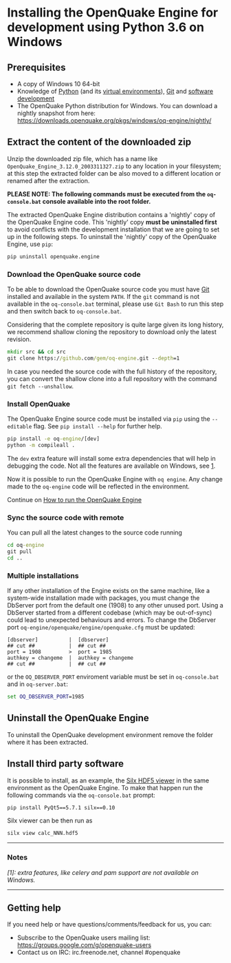 # Installing the OpenQuake Engine for development using Python 3.6 on Windows

## Prerequisites

- A copy of Windows 10 64-bit
- Knowledge of [Python](https://www.python.org/) (and its [virtual environments](https://docs.python.org/3.6/tutorial/venv.html)), [Git](https://git-scm.com/) and [software development](https://xkcd.com/844/)
- The OpenQuake Python distribution for Windows. You can download a nightly snapshot from here: https://downloads.openquake.org/pkgs/windows/oq-engine/nightly/

## Extract the content of the downloaded zip

Unzip the downloaded zip file, which has a name like `OpenQuake_Engine_3.12.0_2003311327.zip` to any location in your filesystem; at this step the extracted folder can be also moved to a different location or renamed after the extraction.

**PLEASE NOTE: The following commands must be executed from the `oq-console.bat` console available into the root folder.**

The extracted OpenQuake Engine distribution contains a 'nightly' copy of the OpenQuake Engine code. This 'nightly' copy **must be uninstalled first** to avoid conflicts with the development installation that we are going to set up in the following steps. To uninstall the 'nightly' copy of the OpenQuake Engine, use `pip`:

```cmd
pip uninstall openquake.engine
```

### Download the OpenQuake source code

To be able to download the OpenQuake source code you must have [Git](https://git-scm.com/download/windows) installed and available in the system `PATH`. If the `git` command is not available in
the `oq-console.bat` terminal, please use `Git Bash` to run this step and then switch back to `oq-console.bat`. 

Considering that the complete repository is quite large given its long history, we recommend shallow cloning the repository to download only the latest revision.

```cmd
mkdir src && cd src
git clone https://github.com/gem/oq-engine.git --depth=1
```
In case you needed the source code with the full history of the repository, you
can convert the shallow clone into a full repository with the command
`git fetch --unshallow`.

### Install OpenQuake

The OpenQuake Engine source code must be installed via `pip` using the `--editable` flag. See `pip install --help` for further help.

```cmd
pip install -e oq-engine/[dev]
python -m compileall .
```
The `dev` extra feature will install some extra dependencies that will help in debugging the code. Not all the features are available on Windows, see [1](#note1).

Now it is possible to run the OpenQuake Engine with `oq engine`. Any change made to the `oq-engine` code will be reflected in the environment.

Continue on [How to run the OpenQuake Engine](../running/unix.md)

### Sync the source code with remote

You can pull all the latest changes to the source code running

```cmd
cd oq-engine
git pull
cd ..
```

### Multiple installations

If any other installation of the Engine exists on the same machine, like a system-wide installation made with packages, you must change the DbServer port from the default one (1908) to any other unused port. Using a DbServer started from a different codebase (which may be out-of-sync) could lead to unexpected behaviours and errors. To change the DbServer port `oq-engine/openquake/engine/openquake.cfg` must be updated:

```
[dbserver]          |  [dbserver]
## cut ##           |  ## cut ##
port = 1908         >  port = 1985
authkey = changeme  |  authkey = changeme
## cut ##           |  ## cut ##
```

or the `OQ_DBSERVER_PORT` enviroment variable must be set in `oq-console.bat` and in `oq-server.bat`:

```cmd
set OQ_DBSERVER_PORT=1985
```

## Uninstall the OpenQuake Engine

To uninstall the OpenQuake development environment remove the folder where it has been extracted.

## Install third party software

It is possible to install, as an example, the [Silx HDF5 viewer](http://www.silx.org/) in the same environment as the OpenQuake Engine. To make that happen run the following commands via the `oq-console.bat` prompt:

```cmd
pip install PyQt5==5.7.1 silx==0.10
```

Silx viewer can be then run as

```cmd
silx view calc_NNN.hdf5
```

***

### Notes ###

*<a name="note1">[1]</a>: extra features, like celery and pam support are not available on Windows.*

***

## Getting help
If you need help or have questions/comments/feedback for us, you can:
  * Subscribe to the OpenQuake users mailing list: https://groups.google.com/g/openquake-users
  * Contact us on IRC: irc.freenode.net, channel #openquake
